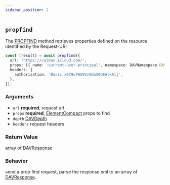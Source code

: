 ```yaml
---
sidebar_position: 2
---
```


## `propfind`

The [PROPFIND](https://datatracker.ietf.org/doc/html/rfc4918#section-9.1) method retrieves properties defined on the resource identified by the Request-URI

```ts
const [result] = await propfind({
  url: 'https://caldav.icloud.com/',
  props: [{ name: 'current-user-principal', namespace: DAVNamespace.DAV }],
  headers: {
    authorization: 'Basic x0C9uFWd9Vz8OwS0DEAtkAlj',
  },
});
```

### Arguments

- `url` **required**, request url
- `props` **required**, [ElementCompact](../types/ElementCompact.md) props to find
- `depth` [DAVDepth](../types/DAVDepth.md)
- `headers` request headers

### Return Value

array of [DAVResponse](../types/DAVResponse.md)

### Behavior

send a prop find request, parse the response xml to an array of [DAVResponse](../types/DAVResponse.md).
